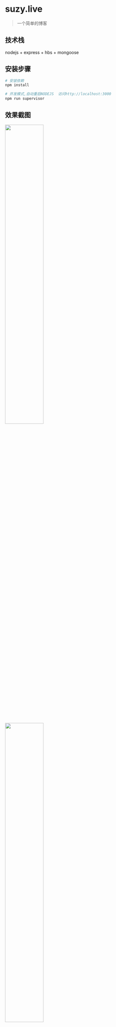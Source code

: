 # suzy.live

> 一个简单的博客


## 技术栈
nodejs + express + hbs + mongoose

## 安装步骤

``` bash
# 安装依赖
npm install

# 开发模式,自动重启NODEJS  访问http://localhost:3000
npm run supervisor
```

## 效果截图

<img src="http://test-10019075.cos.myqcloud.com/demo1.png" width="50%"  />


<img src="http://test-10019075.cos.myqcloud.com/demo2.png" width="50%"  />


